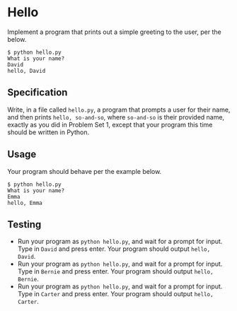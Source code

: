 # Hello

Implement a program that prints out a simple greeting to the user, per the below.

    $ python hello.py
    What is your name?
    David
    hello, David

## Specification

Write, in a file called `hello.py`, a program that prompts a user for their name, and then prints `hello, so-and-so`, where `so-and-so` is their provided name, exactly as you did in Problem Set 1, except that your program this time should be written in Python.

## Usage

Your program should behave per the example below.

    $ python hello.py
    What is your name?
    Emma
    hello, Emma
    

## Testing

*   Run your program as `python hello.py`, and wait for a prompt for input. Type in `David` and press enter. Your program should output `hello, David`.
*   Run your program as `python hello.py`, and wait for a prompt for input. Type in `Bernie` and press enter. Your program should output `hello, Bernie`.
*   Run your program as `python hello.py`, and wait for a prompt for input. Type in `Carter` and press enter. Your program should output `hello, Carter`.
    
